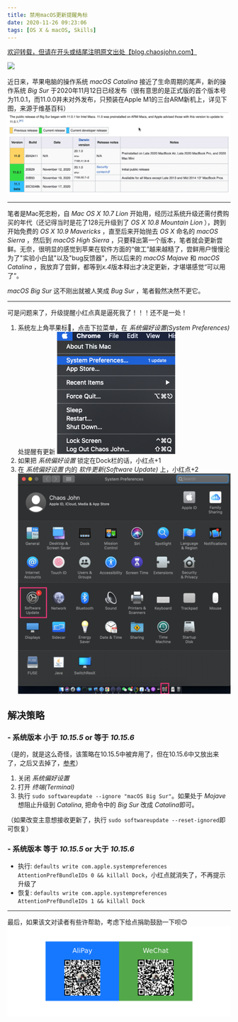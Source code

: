 ```yaml
---
title: 禁用macOS更新提醒角标
date: 2020-11-26 09:23:06
tags: [OS X & macOS, Skills]
---
```


[欢迎转载，但请在开头或结尾注明原文出处【blog.chaosjohn.com】](https://blog.chaosjohn.com/Disable-Update-Badge-of-macOS.html)

![](https://www.apple.com.cn/v/mac/home/ax/images/overview/hero/dark/mac_mini__gc148mlvnziq_large.jpg)

近日来，苹果电脑的操作系统 *macOS Catalina* 接近了生命周期的尾声，新的操作系统 *Big Sur* 于2020年11月12日已经发布（很有意思的是正式版的首个版本号为11.0.1，而11.0.0并未对外发布，只预装在Apple M1的三台ARM新机上，详见下图，来源于维基百科）
![](Disable-Update-Badge-of-macOS/big-sur-release-history.png)

---

笔者是Mac死忠粉，自 *Mac OS X 10.7 Lion* 开始用，经历过系统升级还需付费购买的年代（还记得当时是花了128元升级到了 *OS X 10.8 Mountain Lion* ），跨到开始免费的 *OS X 10.9 Mavericks* ，直至后来开始抛去 *OS X* 命名的 *macOS Sierra* ，然后到 *macOS High Sierra* ，只要释出第一个版本，笔者就会更新尝鲜。无奈，很明显的感觉到苹果在软件方面的“做工”越来越糙了，尝鲜用户慢慢沦为了"实验小白鼠"以及"bug反馈器"，所以后来的 *macOS Majave* 和 *macOS Catalina* ，我放弃了尝鲜，都等到*x.4*版本释出才决定更新，才堪堪感觉“可以用了”。

*macOS Big Sur* 这不刚出就被人笑成 *Bug Sur* ，笔者毅然决然不更它。

---

可是问题来了，升级提醒小红点真是逼死我了！！！还不是一处！

1. 系统左上角苹果标🍎，点击下拉菜单，在 *系统偏好设置(System Preferences)* 处提醒有更新 ![](Disable-Update-Badge-of-macOS/apple-logo-badge.png)
2. 如果把 *系统偏好设置* 锁定在Dock栏的话，小红点+1
3. 在 *系统偏好设置* 内的 *软件更新(Software Update)* 上，小红点+2
![](Disable-Update-Badge-of-macOS/preferences-and-dock-badge.png)

## 解决策略
### - 系统版本 小于 *10.15.5* or 等于 *10.15.6* 
（是的，就是这么奇怪，该策略在10.15.5中被弃用了，但在10.15.6中又放出来了，之后又去掉了，[参考](https://mrmacintosh.com/10-15-5-2020-003-updates-changes-to-softwareupdate-ignore/)）

1. 关闭 *系统偏好设置*
2. 打开 *终端(Terminal)*
3. 执行 `sudo softwareupdate --ignore "macOS Big Sur"`。如果处于 *Mojave* 想阻止升级到 *Catalina*, 把命令中的 *Big Sur* 改成 *Catalina*即可。

（如果改变主意想接收更新了，执行 `sudo softwareupdate --reset-ignored`即可恢复）

### - 系统版本 等于 *10.15.5* or 大于 *10.15.6*
- 执行: `defaults write com.apple.systempreferences AttentionPrefBundleIDs 0 && killall Dock`，小红点就消失了，不再提示升级了
- 恢复: `defaults write com.apple.systempreferences AttentionPrefBundleIDs 1 && killall Dock`

---

最后，如果该文对读者有些许帮助，考虑下给点捐助鼓励一下呗😊
![](hello-world/donate-me.png)
